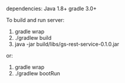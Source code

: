 dependencies:
Java 1.8+
gradle 3.0+

To build and run server:

  1. gradle wrap
  2. ./gradlew build
  3. java -jar build/libs/gs-rest-service-0.1.0.jar

or:

  1. gradle wrap
  2. ./gradlew bootRun

